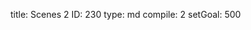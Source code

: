 title:          Scenes 2
ID:             230
type:           md
compile:        2
setGoal:        500


